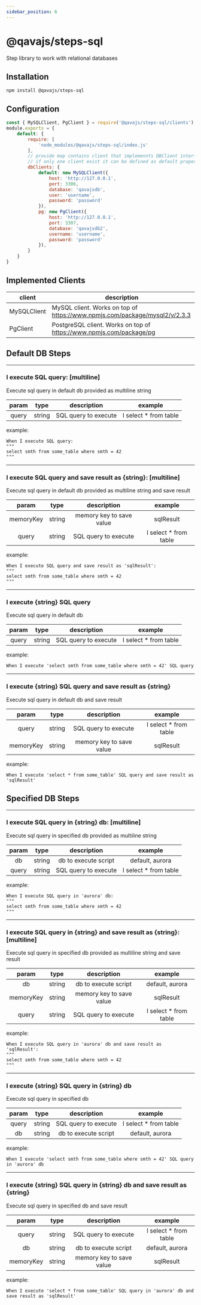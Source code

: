 ```yaml
---
sidebar_position: 6
---
```


# @qavajs/steps-sql
Step library to work with relational databases

## Installation
`npm install @qavajs/steps-sql`

## Configuration
```javascript
const { MySQLClient, PgClient } = require('@qavajs/steps-sql/clients');
module.exports = {
    default: {
        require: [
            'node_modules/@qavajs/steps-sql/index.js'
        ],
        // provide map contains client that implemennts DBClient interface
        // if only one client exist it can be defined as default property
        dbClients: {
            default: new MySQLClient({
                host: 'http://127.0.0.1',
                port: 3306,
                database: 'qavajsdb',
                user: 'username',
                password: 'password'
            }),
            pg: new PgClient({
                host: 'http://127.0.0.1',
                port: 3307,
                database: 'qavajsdb2',
                username: 'username',
                password: 'password'
            }),
        }
    }
}
```

## Implemented Clients

| client      | description                                                                |
|-------------|----------------------------------------------------------------------------|
| MySQLClient | MySQL client. Works on top of https://www.npmjs.com/package/mysql2/v/2.3.3 |
| PgClient    | PostgreSQL client. Works on top of https://www.npmjs.com/package/pg        |

## Default DB Steps
---
### I execute SQL query: [multiline]

Execute sql query in default db provided as multiline string

| param |  type  |     description      |        example        |
|:-----:|:------:|:--------------------:|:---------------------:|
| query | string | SQL query to execute | I select * from table |

example:
```gherkin
When I execute SQL query:
"""
select smth from some_table where smth = 42
"""
```

---
### I execute SQL query and save result as {string}: [multiline]

Execute sql query in default db provided as multiline string and save result

|   param   |  type  |       description        |        example        |
|:---------:|:------:|:------------------------:|:---------------------:|
| memoryKey | string | memory key to save value |       sqlResult       |
|   query   | string |   SQL query to execute   | I select * from table |

example:
```gherkin
When I execute SQL query and save result as 'sqlResult':
"""
select smth from some_table where smth = 42
"""
```

---
### I execute {string} SQL query

Execute sql query in default db

|   param   |  type  |       description        |        example        |
|:---------:|:------:|:------------------------:|:---------------------:|
|   query   | string |   SQL query to execute   | I select * from table |

example:
```gherkin
When I execute 'select smth from some_table where smth = 42' SQL query
```

---
### I execute {string} SQL query and save result as {string}

Execute sql query in default db and save result

|   param   |  type  |       description        |        example        |
|:---------:|:------:|:------------------------:|:---------------------:|
|   query   | string |   SQL query to execute   | I select * from table |
| memoryKey | string | memory key to save value |       sqlResult       |

example:
```gherkin
When I execute 'select * from some_table' SQL query and save result as 'sqlResult'
```

## Specified DB Steps

---
### I execute SQL query in {string} db: [multiline]

Execute sql query in specified db provided as multiline string

| param |  type  |     description      |        example        |
|:-----:|:------:|:--------------------:|:---------------------:|
|  db   | string | db to execute script |    default, aurora    |
| query | string | SQL query to execute | I select * from table |

example:
```gherkin
When I execute SQL query in 'aurora' db:
"""
select smth from some_table where smth = 42
"""
```

---
### I execute SQL query in {string} and save result as {string}: [multiline]

Execute sql query in specified db provided as multiline string and save result

|   param   |  type  |       description        |        example        |
|:---------:|:------:|:------------------------:|:---------------------:|
|    db     | string |   db to execute script   |    default, aurora    |
| memoryKey | string | memory key to save value |       sqlResult       |
|   query   | string |   SQL query to execute   | I select * from table |

example:
```gherkin
When I execute SQL query in 'aurora' db and save result as 'sqlResult':
"""
select smth from some_table where smth = 42
"""
```

---
### I execute {string} SQL query in {string} db

Execute sql query in specified db

| param |  type  |     description      |        example        |
|:-----:|:------:|:--------------------:|:---------------------:|
| query | string | SQL query to execute | I select * from table |
|  db   | string | db to execute script |    default, aurora    |

example:
```gherkin
When I execute 'select smth from some_table where smth = 42' SQL query in 'aurora' db
```

---
### I execute {string} SQL query in {string} db and save result as {string}

Execute sql query in specified db and save result

|   param   |  type  |       description        |        example        |
|:---------:|:------:|:------------------------:|:---------------------:|
|   query   | string |   SQL query to execute   | I select * from table |
|    db     | string |   db to execute script   |    default, aurora    |
| memoryKey | string | memory key to save value |       sqlResult       |

example:
```gherkin
When I execute 'select * from some_table' SQL query in 'aurora' db and save result as 'sqlResult'
```

